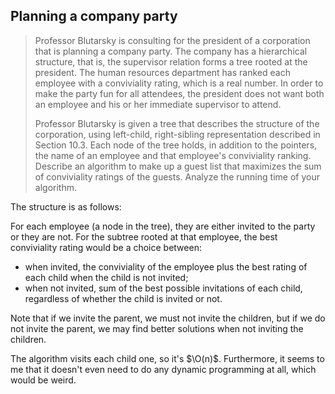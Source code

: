 ## Planning a company party

> Professor Blutarsky is consulting for the president of a corporation that is
> planning a company party. The company has a hierarchical structure, that is,
> the supervisor relation forms a tree rooted at the president. The human
> resources department has ranked each employee with a conviviality rating,
> which is a real number. In order to make the party fun for all attendees, the
> president does not want both an employee and his or her immediate supervisor
> to attend.
>
> Professor Blutarsky is given a tree that describes the structure of the
> corporation, using left-child, right-sibling representation described in
> Section 10.3. Each node of the tree holds, in addition to the pointers, the
> name of an employee and that employee's conviviality ranking. Describe an
> algorithm to make up a guest list that maximizes the sum of conviviality
> ratings of the guests. Analyze the running time of your algorithm.

The structure is as follows:

For each employee (a node in the tree), they are either invited to the party or
they are not. For the subtree rooted at that employee, the best conviviality
rating would be a choice between:

* when invited, the conviviality of the employee plus the best rating of each
  child when the child is not invited;
* when not invited, sum of the best possible invitations of each child,
  regardless of whether the child is invited or not.

Note that if we invite the parent, we must not invite the children, but if we do
not invite the parent, we may find better solutions when not inviting the
children.

The algorithm visits each child one, so it's $\O(n)$. Furthermore, it seems to
me that it doesn't even need to do any dynamic programming at all, which would
be weird.
